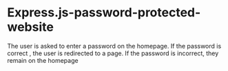 # Express.js-password-protected-website
The user is asked to enter a password on the homepage. If the password is correct , the user is redirected to a page. If the password is incorrect, they remain on the homepage
